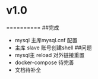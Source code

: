 # v1.0
==========
##完成
* mysql 主库mysql.cnf 配置
* 主库 slave 账号创建shell
##问题
* mysql主 reload 对外链接重置
* docker-compose 待完善
* 文档待补全